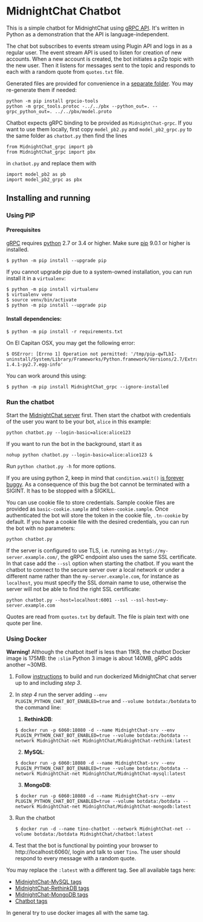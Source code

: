 # MidnightChat Chatbot

This is a simple chatbot for MidnightChat using [gRPC API](../../pbx/). It's written in Python as a demonstration
that the API is language-independent.

The chat bot subscribes to events stream using Plugin API and logs in as a regular user. The event stream API is used to listen for creation of new accounts. When a new account is created, the bot initiates a p2p topic with the new user. Then it listens for messages sent to the topic and responds to each with a random quote from `quotes.txt` file.

Generated files are provided for convenience in a [separate folder](../../py_grpc/MidnightChat_grpc). You may re-generate them if needed:
```
python -m pip install grpcio-tools
python -m grpc_tools.protoc -../../pbx --python_out=. --grpc_python_out=. ../../pbx/model.proto
```

Chatbot expects gRPC binding to be provided as `MidnightChat-grpc`. If you want to use them locally, first copy `model_pb2.py` and `model_pb2_grpc.py` to the same folder as `chatbot.py` then find the lines
```
from MidnightChat_grpc import pb
from MidnightChat_grpc import pbx
```
in `chatbot.py` and replace them with
```
import model_pb2 as pb
import model_pb2_grpc as pbx
```

## Installing and running

### Using PIP

#### Prerequisites

[gRPC](https://grpc.io/) requires [python](https://www.python.org/) 2.7 or 3.4 or higher.
Make sure [pip](https://pip.pypa.io/en/stable/installing/) 9.0.1 or higher is installed.
```
$ python -m pip install --upgrade pip
```
If you cannot upgrade pip due to a system-owned installation, you can run install it in a `virtualenv`:
```
$ python -m pip install virtualenv
$ virtualenv venv
$ source venv/bin/activate
$ python -m pip install --upgrade pip
```

#### Install dependencies:
```
$ python -m pip install -r requirements.txt
```

On El Capitan OSX, you may get the following error:
```
$ OSError: [Errno 1] Operation not permitted: '/tmp/pip-qwTLbI-uninstall/System/Library/Frameworks/Python.framework/Versions/2.7/Extras/lib/python/six-1.4.1-py2.7.egg-info'
```
You can work around this using:
```
$ python -m pip install MidnightChat_grpc --ignore-installed
```

### Run the chatbot

Start the [MidnightChat server](../../INSTALL.md) first. Then start the chatbot with credentials of the user you want to be your bot, `alice` in this example:
```
python chatbot.py --login-basic=alice:alice123
```
If you want to run the bot in the background, start it as
```
nohup python chatbot.py --login-basic=alice:alice123 &
```
Run `python chatbot.py -h` for more options.

If you are using python 2, keep in mind that `condition.wait()` [is forever buggy](https://bugs.python.org/issue8844). As a consequence of this bug the bot cannot be terminated with a SIGINT. It has to be stopped with a SIGKILL.

You can use cookie file to store credentials. Sample cookie files are provided as `basic-cookie.sample` and `token-cookie.sample`. Once authenticated the bot will store the token in the cookie file, `.tn-cookie` by default. If you have a cookie file with the desired credentials, you can run the bot with no parameters:
```
python chatbot.py
```

If the server is configured to use TLS, i.e. running as `httpS://my-server.example.com/`, the gRPC endpoint also uses the same SSL certificate. In that case add the `--ssl` option when starting the chatbot. If you want the chatbot to connect to the secure server over a local network or under a different name rather than the `my-server.example.com`, for instance as `localhost`, you must specify the SSL domain name to use, otherwise the server will not be able to find the right SSL certificate:
```
python chatbot.py --host=localhost:6001 --ssl --ssl-host=my-server.example.com
```

Quotes are read from `quotes.txt` by default. The file is plain text with one quote per line.


### Using Docker

**Warning!** Although the chatbot itself is less than 11KB, the chatbot Docker image is 175MB: the `:slim` Python 3 image is about 140MB, gRPC adds another ~30MB.

1. Follow [instructions](../../docker/README.md) to build and run dockerized MidnightChat chat server up to and including _step 3_.

2. In _step 4_ run the server adding `--env PLUGIN_PYTHON_CHAT_BOT_ENABLED=true` and `--volume botdata:/botdata` to the command line:
	1. **RethinkDB**:
	```
	$ docker run -p 6060:18080 -d --name MidnightChat-srv --env PLUGIN_PYTHON_CHAT_BOT_ENABLED=true --volume botdata:/botdata --network MidnightChat-net MidnightChat/MidnightChat-rethink:latest
	```
	2. **MySQL**:
	```
	$ docker run -p 6060:18080 -d --name MidnightChat-srv --env PLUGIN_PYTHON_CHAT_BOT_ENABLED=true --volume botdata:/botdata --network MidnightChat-net MidnightChat/MidnightChat-mysql:latest
	```
	3. **MongoDB**:
	```
	$ docker run -p 6060:18080 -d --name MidnightChat-srv --env PLUGIN_PYTHON_CHAT_BOT_ENABLED=true --volume botdata:/botdata --network MidnightChat-net MidnightChat/MidnightChat-mongodb:latest
	```

3. Run the chatbot
	```
	$ docker run -d --name tino-chatbot --network MidnightChat-net --volume botdata:/botdata MidnightChat/chatbot:latest
	```

4. Test that the bot is functional by pointing your browser to http://localhost:6060/, login and talk to user `Tino`. The user should respond to every message with a random quote.


You may replace the `:latest` with a different tag. See all available tags here:
 * [MidnightChat-MySQL tags](https://hub.docker.com/r/MidnightChat/MidnightChat-mysql/tags/)
 * [MidnightChat-RethinkDB tags](https://hub.docker.com/r/MidnightChat/MidnightChat-rethink/tags/)
 * [MidnightChat-MongoDB tags](https://hub.docker.com/r/MidnightChat/MidnightChat-mongodb/tags/)
 * [Chatbot tags](https://hub.docker.com/r/MidnightChat/chatbot/tags/)

In general try to use docker images all with the same tag.

